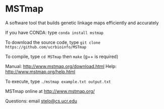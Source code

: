 # MSTmap
A software tool that builds genetic linkage maps efficiently and accurately

If you have CONDA: type ``conda install mstmap``

To download the source code, type ``git clone https://github.com/ucrbioinfo/MSTmap``

To compile, type ``cd MSTmap`` then ``make`` (g++ is required)

Manual: http://www.mstmap.org/download.html
Help: http://www.mstmap.org/help.html

To execute, type ``./mstmap example.txt output.txt``

MSTmap online at http://www.mstmap.org/

Questions: email stelo@cs.ucr.edu
